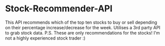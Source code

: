 # Stock-Recommender-API
This API recommends which of the top ten stocks to buy or sell depending on their percentage increase/decrease for the week.
Utilises a 3rd party API to grab stock data.
P.S. These are only recommendations for the stocks! I'm not a highly experienced stock trader :) 
